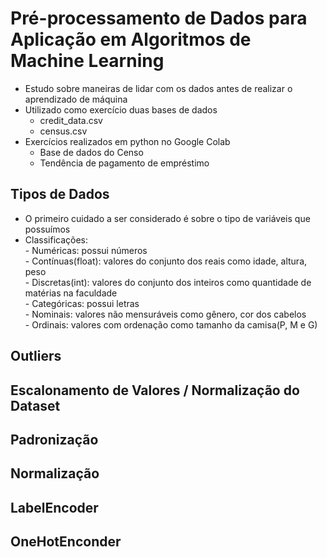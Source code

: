 # Pré-processamento de Dados para Aplicação em Algoritmos de Machine Learning
- Estudo sobre maneiras de lidar com os dados antes de realizar o aprendizado de máquina<br>
- Utilizado como exercício duas bases de dados
    - credit_data.csv
    - census.csv
- Exercícios realizados em python no Google Colab
    - Base de dados do Censo
    - Tendência de pagamento de empréstimo

## Tipos de Dados
- O primeiro cuidado a ser considerado é sobre o tipo de variáveis que possuímos
- Classificações:<br>
      - Numéricas: possui números<br>
          - Contínuas(float): valores do conjunto dos reais como idade, altura, peso<br>
          - Discretas(int): valores do conjunto dos inteiros como quantidade de matérias na faculdade<br>
      - Categóricas: possui letras<br>
          - Nominais: valores não mensuráveis como gênero, cor dos cabelos<br>
          - Ordinais: valores com ordenação como tamanho da camisa(P, M e G)<br>

## Outliers

## Escalonamento de Valores / Normalização do Dataset

## Padronização

## Normalização

## LabelEncoder

## OneHotEnconder

